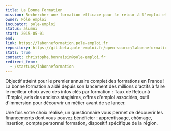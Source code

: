 ```yaml
---
title: La Bonne Formation
mission: Rechercher une formation efficace pour le retour à l'emploi et découvrir les financements possibles
owner: Pôle emploi
incubator: pole-emploi
status: alumni
start: 2015-05-01
end:
link: https://labonneformation.pole-emploi.fr
repository: https://git.beta.pole-emploi.fr/open-source/labonneformation
stats: true
contact: christophe.bonraisin@pole-emploi.fr
redirect_from:
  - /startups/labonneformation
---
```


Objectif atteint pour le premier annuaire complet des formations en France ! La bonne formation a aidé depuis son lancement des millions d'actifs à faire le meilleur choix avec des infos clés par formation : Taux de Retour à l'Emploi, avis des anciens stagiaires, offres d'emploi associées, outil d'immersion pour découvrir un métier avant de se lancer.  

Une fois votre choix réalisé, un questionnaire vous permet de découvrir les financements dont vous pouvez bénéficier : apprentissage, chômage, insertion, compte personnel formation, dispositif spécifique de la région. 



